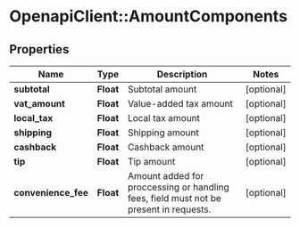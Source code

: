 # OpenapiClient::AmountComponents

## Properties
Name | Type | Description | Notes
------------ | ------------- | ------------- | -------------
**subtotal** | **Float** | Subtotal amount | [optional] 
**vat_amount** | **Float** | Value-added tax amount | [optional] 
**local_tax** | **Float** | Local tax amount | [optional] 
**shipping** | **Float** | Shipping amount | [optional] 
**cashback** | **Float** | Cashback amount | [optional] 
**tip** | **Float** | Tip amount | [optional] 
**convenience_fee** | **Float** | Amount added for proccessing or handling fees, field must not be present in requests. | [optional] 


